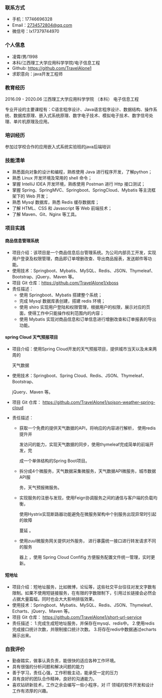 ###  联系方式

- 手机：17746696328
- Email：2734572804@qq.com
- 微信号：lx17379744970

### 个人信息

- 凌霄/男/1998 
- 本科/江西理工大学应用科学学院/电子信息工程
- Github: https://github.com/TravelAlone1
- 求职意向：java开发工程师

### 教育经历

2016.09 - 2020.06 		江西理工大学应用科学学院 （本科）		电子信息工程

专业开设的主要课程有：C语言程序设计、Java语言程序设计、数据结构、操作系统、数据库原理、嵌入式系统原理、数字电子技术、模拟电子技术、数字信号处理、单片机原理及应用。 

### 培训经历

参加过学校合作的应用嵌入式系统实验班的java后端培训

### 技能清单

- 熟悉面向对象的设计和编程，熟练使用 Java 进行程序开发，了解python；
- 熟悉 Linux 开发环境及常用的 shell 命令；
- 掌握 IntelliJ IDEA 开发环境，熟练使用 Postman 进行 Http 接口测试；
- 掌握 Spring、SpringMVC、Springboot、SpringCloud、Mybatis 等主流框架下的 Web 开发；
- 熟悉 Mysql 数据库，熟悉 Redis 缓存数据库；
- 了解 HTML、CSS 和 Javascript 等 Web 前端技术；
- 了解 Maven、Git、Nginx 等工具。
### 项目实践

#### 商品信息管理系统

- 项目介绍：该项目是一个商品信息后台管理系统。为公司内部员工开发，实现用户登录及权限管理，商品即订单增删改查、导出商品报表，发送邮件等功能。
- 使用技术：Springboot、Mybatis、MySQL、Redis、JSON、Thymeleaf、Bootstrap、jQuery、Maven 等。
- 项目 Git 仓库：https://github.com/TravelAlone1/xboss
- 责任描述：
  - 使用 Springboot、Mybatis 搭建整个系统；
  - 完成 Mysql 数据库表创建，搭建 redis 环境；
  - 使用 shiro 实现用户登陆和权限管理，根据用户的权限，展示对应的页面，使得工作中只能操作权利范围内的内容；
  - 使用 Mybatis 实现对商品信息和订单信息进行增删改查和订单报表的导出功能。

#### spring Cloud 天气预报项目

- 项目介绍：使用Spring Cloud开发的天气预报项目，提供城市当天以及未来两周的 

  天气数据

- 使用技术：Springboot、Spring Cloud、Redis、JSON、Thymeleaf、Bootstrap、 

  jQuery、Maven 等。 

- 项目 Git 仓库： https://github.com/TravelAlone1/sojson-weather-spring-cloud 

- 责任描述： 

  - 获取一个免费的提供天气数据的API，将响应的内容进行解析， 使用redis提升并 

    发访问的能力，实现天气数据的同步，使用thymeleaf完成简单的前端开发，完 

    成一个单体结构的Spring Boot项目。 

  - 拆分成4个微服务，天气数据采集微服务，天气数据API微服务，城市数据API服 

    务，天气预报微服务。 

  - 实现服务的注册与发现，使用Feign协调服务之间的通信与客户端的负载均衡， 

    使用Hystrix实现断路器功能避免在微服务架构中个别服务出现异常时引起的故障 

    蔓延 。 

  - 使用zuul微服务网关提供对外服务， 进行暴露统一接口进行转发请求不同的服务 

    器上 ，使用 Spring Cloud Confifig 方便服务配置文件统一管理，实时更新。 

#### 短地址

- 项目介绍：短地址服务，比如微博，论坛等，这些社交平台往往对发文字数有限制。如果不使用短链接服务，在有限的字数限制下，引用过长链接会必然会占据大量篇幅，同时也会大大影响排版效果。
- 使用技术：Springboot、Mybatis、MySQL、Redis、JSON、Thymeleaf、Echarts、jQuery、Maven 等。
- 项目 Git 仓库： https://github.com/TravelAlone1/short-url-service 
- 责任描述：
  1.完成生成短地址服务，并保存在mysql、redis中。
  2.使用redis完成接口统计次数，并限制接口统计次数。
  3.将存在redis中数据通过echarts展示出来。	
### 自我评价

- 勤奋踏实，做事认真负责，能很快的适应各种工作环境。
- 具有很强的分析问题和解决问题的能力
- 善于学习，责任心强，工作积极主动，能承受一定的压力
- 具有良好的团队合作精神，良好的沟通能力。
- 喜欢钻研新技术，工作之余会编写一些小程序，对 IT 领域的软件开发和设计工作有浓厚的兴趣。

